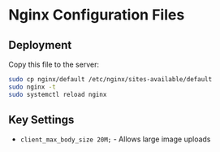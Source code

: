 # Nginx Configuration Files

## Deployment
Copy this file to the server:
```bash
sudo cp nginx/default /etc/nginx/sites-available/default
sudo nginx -t
sudo systemctl reload nginx
```

## Key Settings
- `client_max_body_size 20M;` - Allows large image uploads
